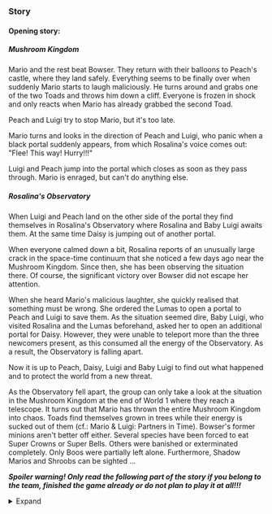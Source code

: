 ### Story

#### Opening story:

##### Mushroom Kingdom
Mario and the rest beat Bowser. They return with their balloons to Peach's castle, where they land safely. Everything seems to be finally over when suddenly Mario starts to laugh maliciously. He turns around and grabs one of the two Toads and throws him down a cliff. Everyone is frozen in shock and only reacts when Mario has already grabbed the second Toad.

Peach and Luigi try to stop Mario, but it's too late.

Mario turns and looks in the direction of Peach and Luigi, who panic when a black portal suddenly appears, from which Rosalina's voice comes out: "Flee! This way! Hurry!!!"

Luigi and Peach jump into the portal which closes as soon as they pass through. Mario is enraged, but can't do anything else.

##### Rosalina's Observatory

When Luigi and Peach land on the other side of the portal they find themselves in Rosalina's Observatory where Rosalina and Baby Luigi awaits them. At the same time Daisy is jumping out of another portal.

When everyone calmed down a bit, Rosalina reports of an unusually large crack in the space-time continuum that she noticed a few days ago near the Mushroom Kingdom. Since then, she has been observing the situation there. Of course, the significant victory over Bowser did not escape her attention.

When she heard Mario's malicious laughter, she quickly realised that something must be wrong. She ordered the Lumas to open a portal to Peach and Luigi to save them. As the situation seemed dire, Baby Luigi, who visited Rosalina and the Lumas beforehand, asked her to open an additional portal for Daisy. However, they were unable to teleport more than the three newcomers present, as this consumed all the energy of the Observatory. As a result, the Observatory is falling apart.

Now it is up to Peach, Daisy, Luigi and Baby Luigi to find out what happened and to protect the world from a new threat.



As the Observatory fell apart, the group can only take a look at the situation in the Mushroom Kingdom at the end of World 1 where they reach a telescope. It turns out that Mario has thrown the entire Mushroom Kingdom into chaos. Toads find themselves grown in trees while their energy is sucked out of them (cf.: Mario & Luigi: Partners in Time). Bowser's former minions aren't better off either. Several species have been forced to eat Super Crowns or Super Bells. Others were banished or exterminated completely. Only Boos were partially left alone. Furthermore, Shadow Marios and Shroobs can be sighted ...


***Spoiler warning! Only read the following part of the story if you belong to the team, finished the game already or do not plan to play it at all!!!***
<details>
<summary>Expand</summary>

##### Important preceding information

The game will have 8 "Normal Worlds", 4 "Bonus Worlds" and 8 "Special" versions of the Normal Worlds (cf.: Super Mario 3D Land).

After Mario is defeated, King Boo will come out of his body. He maligioucly laughs a few seconds and returns into Marios body. He then flees from the stage and the level ends. This doesn't end the game though: King Boo flees to a place out of reach for the players. If all 4 Bonus Worlds are found and completed the 8 Secret Worlds will be unlocked. If none or not all of the Bonus Worlds are found so far, an notice about their existence and importance for the game is to be given. Once every Bonus World as well as the fight against Mario in the Normal Worlds is completed, an notice about the Secret Worlds is to be given and the first Secret World will be unlocked.

In the 8 Normal Worlds only the normal storyline is told. Therefore Mario is shown up to here as the enemy, who is responsible for everything. 

The 4 Bonus Worlds are to be hidden in the 8 Normal Worlds (examples: Library in a mountain on Yoshi's Island behind a waterfall; behind a mountain, where the camera will turn 180° when one enters the world, so that one can look behind it; 2 bonus worlds still have to be placed). In the Bonus Worlds the Bonus World storyline is to be told.

The 8 Special Worlds on the other hand tell about the future plans of King Boo and the Shroobs. Once unlocked, it will be possible to switch between the Normal and Special Worlds by pressing B on the wiimote while on the map. The Bonus Worlds won't be accessible from the Special Worlds as there won't be "Special Bonus Worlds".

When switching between the Normal Worlds and Special Worlds, textures and background objects should change. Also the Special Worlds have to be unlocked one after another just as the Normal Worlds. The levels of the Special Worlds will be slightly more difficult versions of the respective levels of the Normal Worlds. Additionally the so called hardmode is activated: less time and each hit means immediate death.

##### Story told in the Bonus Worlds:

Bowser died a long time before the fight between the four original heroes (the two Toads, Luigi and Mario) in a battle with King Boo. The latter took over Bowser's now lifeless body after his victory.

When Bowser was later defeated, Mario, who scored the final hit, was also at the end of his rope. Taking advantage of this moment, King Boo took over Mario's body unnoticed by everyone and sealed Mario's memories and consciousness.

This is all part of a long-planned attack that was planned and executed through collaboration between Shroobs and Boos. The larger crack in the space-time continuum that Rosalina noticed was the result of a large-scale teleportation of countless Shroobs.



##### Story told in the Special Worlds:

King Boo has captured Bowsette. She is a relative of Bowser, who, unlike Bowser, has dedicated herself to scholarly research. Her greatest passion is said to be the largely unexplored celestial bodies. 

King Boo believes that with her knowledge, he will become able to regain possession of the Dark Moon and expand his power even further.

Bowsette refuses to cooperate because she has learned that Bowser has been killed by King Boo, a former ally. But the question is how long she will be able to hold out. Once King Boo has possession of the Darkmoon, all hope is lost.







##### The end of the game

Mario once again gets defeated. This time though, when King Boo comes out of Mario, Rosalina  teleports Mario's body out of the level. King Boo has no choice and flees yet again. This time a level will appear where he left to previously. In this level the final fight against King Boo and the Shroobs will take place.

Bowsette will be rescued just like Peach was in the original game. Since Mario, unlike Bowser, did not die before being taken over by King Boo, it's possible to bring him back to life.

At the end Bowsette tells about a hidden place where King Boo and the Shroobs can be sealed. It's World 9 just as in the original game where Peach tells about an additional world. World 9 won't have a Normal and a Special Version just as the Bonus Worlds. The levels in World 9 will be unlocked once every starcoin in every level in each Normal and Special World is collected (more or less as in the original game). Once all starcoins, including those of the Bonus Worlds and World 9, are collected, the final fight level will appear in the Normal World 8 as well. It won't be another boss fight but instead an extremly difficult level as a final challenge for the player. This level marks the end of the game.
</details>


